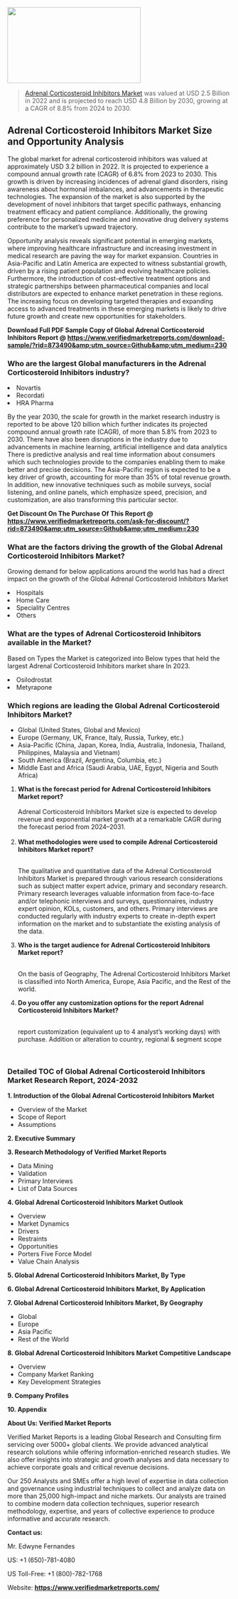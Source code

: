 <img src="https://ffe5etoiles.com/wp-content/uploads/2024/12/MST1-300x171.png" alt="" width="300" height="171" class="alignnone size-medium wp-image-20088" /><blockquote><p><p><a href="https://www.verifiedmarketreports.com/download-sample/?rid=873490&utm_source=Github&utm_medium=230" target="_blank">Adrenal Corticosteroid Inhibitors Market</a> was valued at USD 2.5 Billion in 2022 and is projected to reach USD 4.8 Billion by 2030, growing at a CAGR of 8.8% from 2024 to 2030.</p></blockquote><p><h2>Adrenal Corticosteroid Inhibitors Market Size and Opportunity Analysis</h2><p>The global market for adrenal corticosteroid inhibitors was valued at approximately USD 3.2 billion in 2022. It is projected to experience a compound annual growth rate (CAGR) of 6.8% from 2023 to 2030. This growth is driven by increasing incidences of adrenal gland disorders, rising awareness about hormonal imbalances, and advancements in therapeutic technologies. The expansion of the market is also supported by the development of novel inhibitors that target specific pathways, enhancing treatment efficacy and patient compliance. Additionally, the growing preference for personalized medicine and innovative drug delivery systems contribute to the market’s upward trajectory.</p><p>Opportunity analysis reveals significant potential in emerging markets, where improving healthcare infrastructure and increasing investment in medical research are paving the way for market expansion. Countries in Asia-Pacific and Latin America are expected to witness substantial growth, driven by a rising patient population and evolving healthcare policies. Furthermore, the introduction of cost-effective treatment options and strategic partnerships between pharmaceutical companies and local distributors are expected to enhance market penetration in these regions. The increasing focus on developing targeted therapies and expanding access to advanced treatments in these emerging markets is likely to drive future growth and create new opportunities for stakeholders.</p></p><p class=""><strong>Download Full PDF Sample Copy of Global Adrenal Corticosteroid Inhibitors Report @ <a href="https://www.verifiedmarketreports.com/download-sample/?rid=873490&amp;utm_source=Github&amp;utm_medium=230" target="_blank">https://www.verifiedmarketreports.com/download-sample/?rid=873490&amp;utm_source=Github&amp;utm_medium=230</a></strong></p><h3 id="" class="">Who are the largest Global manufacturers in the Adrenal Corticosteroid Inhibitors industry?</h3><p><li>Novartis</li><li> Recordati</li><li> HRA Pharma</li></p><div class=""><div class="" dir="" data-message-author-role="" data-message-id="" data-message-model-slug=""><div class=""><div class=""><div class=""><div class="" dir="" data-message-author-role="" data-message-id="" data-message-model-slug=""><div class=""><div class=""><p>By the year 2030, the scale for growth in the market research industry is reported to be above 120 billion which further indicates its projected compound annual growth rate (CAGR), of more than 5.8% from 2023 to 2030. There have also been disruptions in the industry due to advancements in machine learning, artificial intelligence and data analytics There is predictive analysis and real time information about consumers which such technologies provide to the companies enabling them to make better and precise decisions. The Asia-Pacific region is expected to be a key driver of growth, accounting for more than 35% of total revenue growth. In addition, new innovative techniques such as mobile surveys, social listening, and online panels, which emphasize speed, precision, and customization, are also transforming this particular sector.</p><p><strong>Get Discount On The Purchase Of This Report @&nbsp; <a href="https://www.verifiedmarketreports.com/ask-for-discount/?rid=873490&amp;utm_source=Github&amp;utm_medium=230" target="_blank">https://www.verifiedmarketreports.com/ask-for-discount/?rid=873490&amp;utm_source=Github&amp;utm_medium=230</a></strong></p></div></div></div></div></div></div></div></div><h3 id="" class="">What are the factors driving the growth of the Global Adrenal Corticosteroid Inhibitors Market?</h3><p id="" class="">Growing demand for below applications around the world has had a direct impact on the growth of the Global Adrenal Corticosteroid Inhibitors Market</p><p id="" class=""><li>Hospitals</li><li> Home Care</li><li> Speciality Centres</li><li> Others</li></p><h3 id="" class="">What are the types of Adrenal Corticosteroid Inhibitors available in the Market?</h3><p id="" class="">Based on Types the Market is categorized into Below types that held the largest Adrenal Corticosteroid Inhibitors market share In 2023.</p><p id="" class=""><li>Osilodrostat</li><li> Metyrapone</li></p><h3 id="" class="">Which regions are leading the Global Adrenal Corticosteroid Inhibitors Market?</h3><ul><li>Global (United States, Global and Mexico)</li><li>Europe (Germany, UK, France, Italy, Russia, Turkey, etc.)</li><li>Asia-Pacific (China, Japan, Korea, India, Australia, Indonesia, Thailand, Philippines, Malaysia and Vietnam)</li><li>South America (Brazil, Argentina, Columbia, etc.)</li><li>Middle East and Africa (Saudi Arabia, UAE, Egypt, Nigeria and South Africa)</li></ul><p><ol><li><strong>What is the forecast period for Adrenal Corticosteroid Inhibitors Market report?<br /></strong><br /><span data-sheets-root="1" data-sheets-value="{&quot;1&quot;:2,&quot;2&quot;:&quot;XXXX size is expected to develop revenue and exponential market growth at a remarkable CAGR during the forecast period from 2024&ndash;2030.&quot;}" data-sheets-userformat="{&quot;2&quot;:12674,&quot;4&quot;:{&quot;1&quot;:2,&quot;2&quot;:16776960},&quot;10&quot;:2,&quot;11&quot;:0,&quot;15&quot;:&quot;Arial&quot;,&quot;16&quot;:12}">Adrenal Corticosteroid Inhibitors Market size is expected to develop revenue and exponential market growth at a remarkable CAGR during the forecast period from 2024&ndash;2031.</span><br /><br /></li><li><strong>What methodologies were used to compile Adrenal Corticosteroid Inhibitors Market report?<br /><br /></strong><p>The qualitative and quantitative data of the&nbsp;Adrenal Corticosteroid Inhibitors Market is prepared through various research considerations such as subject matter expert advice, primary and secondary research. Primary research leverages valuable information from face-to-face and/or telephonic interviews and surveys, questionnaires, industry expert opinion, KOLs, customers, and others. Primary interviews are conducted regularly with industry experts to create in-depth expert information on the market and to substantiate the existing analysis of the data.&nbsp;</p></li><li><strong>Who is the target audience for Adrenal Corticosteroid Inhibitors Market report?<br /><br /></strong><p>On the basis of Geography, The&nbsp;Adrenal Corticosteroid Inhibitors Market is classified into North America, Europe, Asia Pacific, and the Rest of the world.</p></li><li><strong>Do you offer any customization options for the report Adrenal Corticosteroid Inhibitors Market?<br /><br /></strong><p>report customization (equivalent up to 4 analyst&rsquo;s working days) with purchase. Addition or alteration to country, regional &amp; segment scope</p><p>&nbsp;</p></li></ol></p><h3 id="" class="">Detailed TOC of Global Adrenal Corticosteroid Inhibitors Market Research Report, 2024-2032</h3><p id="" class=""><strong>1. Introduction of the Global Adrenal Corticosteroid Inhibitors Market</strong></p><ul><li>Overview of the Market</li><li>Scope of Report</li><li>Assumptions</li></ul><p id="" class=""><strong>2. Executive Summary</strong></p><p id="" class=""><strong>3. Research Methodology of&nbsp;Verified Market Reports</strong></p><ul><li>Data Mining</li><li>Validation</li><li>Primary Interviews</li><li>List of Data Sources</li></ul><p id="" class=""><strong>4. Global Adrenal Corticosteroid Inhibitors Market Outlook</strong></p><ul><li>Overview</li><li>Market Dynamics</li><li>Drivers</li><li>Restraints</li><li>Opportunities</li><li>Porters Five Force Model</li><li>Value Chain Analysis</li></ul><p id="" class=""><strong>5. Global Adrenal Corticosteroid Inhibitors Market, By&nbsp;Type</strong></p><p id="" class=""><strong>6. Global Adrenal Corticosteroid Inhibitors Market, By Application</strong></p><p id="" class=""><strong>7. Global Adrenal Corticosteroid Inhibitors Market, By Geography</strong></p><ul><li>Global</li><li>Europe</li><li>Asia Pacific</li><li>Rest of the World</li></ul><p id="" class=""><strong>8. Global Adrenal Corticosteroid Inhibitors Market Competitive Landscape</strong></p><ul><li>Overview</li><li>Company Market Ranking</li><li>Key Development Strategies</li></ul><p id="" class=""><strong>9. Company Profiles</strong></p><p id="" class=""><strong>10. Appendix</strong></p><p id="" class=""><strong>About Us: Verified Market Reports</strong></p><p id="" class="">Verified Market Reports is a leading Global Research and Consulting firm servicing over 5000+ global clients. We provide advanced analytical research solutions while offering information-enriched research studies. We also offer insights into strategic and growth analyses and data necessary to achieve corporate goals and critical revenue decisions.</p><p id="" class="">Our 250 Analysts and SMEs offer a high level of expertise in data collection and governance using industrial techniques to collect and analyze data on more than 25,000 high-impact and niche markets. Our analysts are trained to combine modern data collection techniques, superior research methodology, expertise, and years of collective experience to produce informative and accurate research.</p><p id="" class=""><strong>Contact us:</strong></p><p id="" class="">Mr. Edwyne Fernandes</p><p id="" class="">US: +1 (650)-781-4080</p><p id="" class="">US Toll-Free: +1 (800)-782-1768</p><p id="" class="">Website: <a target="" data-test-app-aware-link=""><strong>https://www.verifiedmarketreports.com/</strong></a></p>
